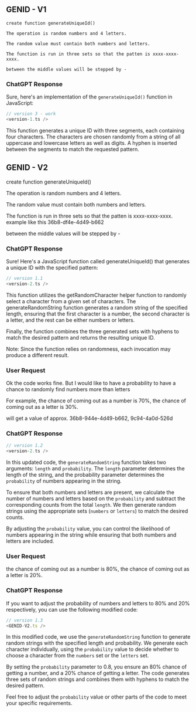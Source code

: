 ## GENID - V1
```
create function generateUniqueId()

The operation is random numbers and 4 letters.

The random value must contain both numbers and letters.

The function is run in three sets so that the patten is xxxx-xxxx-xxxx.

between the middle values ​​will be stepped by -
```

### ChatGPT Response

Sure, here's an implementation of the `generateUniqueId()` function in JavaScript:

```js
// version 3 - work
<version-1.ts />
```

This function generates a unique ID with three segments, each containing four characters. The characters are chosen randomly from a string of all uppercase and lowercase letters as well as digits. A hyphen is inserted between the segments to match the requested pattern.



## GENID - V2

create function generateUniqueId()

The operation is random numbers and 4 letters.

The random value must contain both numbers and letters.

The function is run in three sets so that the patten is xxxx-xxxx-xxxx.
example like this 36b8-df4e-4d49-b662

between the middle values ​​will be stepped by -

### ChatGPT Response

Sure! Here's a JavaScript function called generateUniqueId() that generates a unique ID with the specified pattern:

```js
// version 1.1
<version-2.ts />
```

This function utilizes the getRandomCharacter helper function to randomly select a character from a given set of characters. The generateRandomString function generates a random string of the specified length, ensuring that the first character is a number, the second character is a letter, and the rest can be either numbers or letters.

Finally, the function combines the three generated sets with hyphens to match the desired pattern and returns the resulting unique ID.

Note: Since the function relies on randomness, each invocation may produce a different result.

### User Request

Ok the code works fine. But I would like to have a probability to have a chance to randomly find numbers more than letters

For example, the chance of coming out as a number is 70%, the chance of coming out as a letter is 30%.

will get a value of approx. 36b8-944e-4d49-b662, 9c94-4a0d-526d

### ChatGPT Response

```js
// version 1.2
<version-2.ts />
```

In this updated code, the `generateRandomString` function takes two arguments: `length` and `probability`. The `length` parameter determines the length of the string, and the probability parameter determines the `probability` of numbers appearing in the string.

To ensure that both numbers and letters are present, we calculate the number of numbers and letters based on the `probability` and subtract the corresponding counts from the total `length`. We then generate random strings using the appropriate sets (`numbers` or `letters`) to match the desired counts.

By adjusting the `probability` value, you can control the likelihood of numbers appearing in the string while ensuring that both numbers and letters are included.

### User Request

the chance of coming out as a number is 80%, the chance of coming out as a letter is 20%.

### ChatGPT Response

If you want to adjust the probability of numbers and letters to 80% and 20% respectively, you can use the following modified code:

```js
// version 1.3
<GENID-V2.ts />
```

In this modified code, we use the `generateRandomString` function to generate random strings with the specified length and probability. We generate each character individually, using the `probability` value to decide whether to choose a character from the `numbers` set or the `letters` set.

By setting the `probability` parameter to 0.8, you ensure an 80% chance of getting a number, and a 20% chance of getting a letter. The code generates three sets of random strings and combines them with hyphens to match the desired pattern.

Feel free to adjust the `probability` value or other parts of the code to meet your specific requirements.